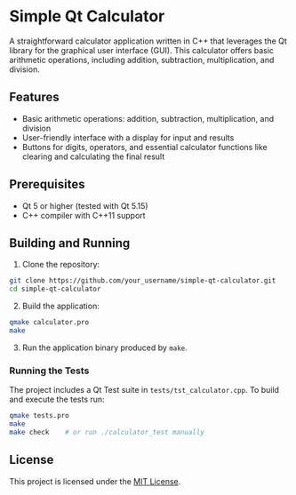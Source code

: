 # Simple Qt Calculator

A straightforward calculator application written in C++ that leverages the Qt library for the graphical user interface (GUI). This calculator offers basic arithmetic operations, including addition, subtraction, multiplication, and division.

## Features

- Basic arithmetic operations: addition, subtraction, multiplication, and division
- User-friendly interface with a display for input and results
- Buttons for digits, operators, and essential calculator functions like clearing and calculating the final result

## Prerequisites

- Qt 5 or higher (tested with Qt 5.15)
- C++ compiler with C++11 support

## Building and Running

1. Clone the repository:
```bash
git clone https://github.com/your_username/simple-qt-calculator.git
cd simple-qt-calculator
```

2. Build the application:
```bash
qmake calculator.pro
make
```

3. Run the application binary produced by `make`.

### Running the Tests

The project includes a Qt Test suite in `tests/tst_calculator.cpp`. To build and execute the tests run:

```bash
qmake tests.pro
make
make check    # or run ./calculator_test manually
```
## License

This project is licensed under the [MIT License](LICENSE).



